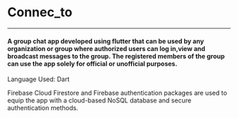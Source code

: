 # Connec_to
<hr>
<h4><b>A group chat app developed using flutter that can be used by any organization or group where authorized users can log in,view and broadcast messages to the group.
The registered members of the group can use the app solely for official or unofficial purposes.</b></h4> 

Language Used: Dart

Firebase Cloud  Firestore and Firebase authentication packages are used to equip the app with a cloud-based NoSQL database and secure authentication methods.
